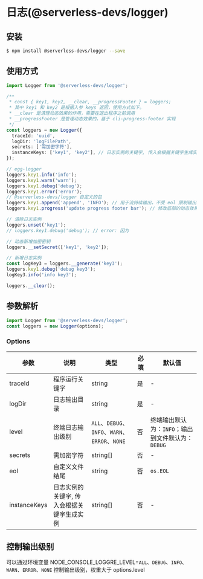 
# 日志(@serverless-devs/logger)

## 安装

```bash
$ npm install @serverless-devs/logger --save
```

## 使用方式

```ts
import Logger from '@serverless-devs/logger';

/**
 * const { key1, key2, __clear, __progressFooter } = loggers;
 * 其中 key1 和 key2 是根据入参 keys 返回，使用方式如下。
 * __clear 是清理动态效果的作用，需要在退出程序之前调用
 * __progressFooter 是管理动态效果的，基于 cli-progress-footer 实现
 */
const loggers = new Logger({
  traceId: 'uuid',
  logDir: 'logFilePath',
  secrets: ['需加密字符'],
  instanceKeys: ['key1', 'key2'], // 日志实例的关键字, 传入会根据关键字生成实例。选填
});

// egg-logger
loggers.key1.info('info');
loggers.key1.warn('warn');
loggers.key1.debug('debug');
loggers.key1.error('error');
// @serverless-devs/logger 自定义的包
loggers.key1.append('append', 'INFO'); // 用于流持续输出，不受 eol 限制输出。例如：mvn命令在linux下通过文件流有换行异常可以使用此方法持续输出内容
loggers.key1.progress('update progress footer bar'); // 修改底部的动态效果文案

// 清除日志实例
loggers.unset('key1');
// loggers.key1.debug('debug'); // error: 因为

// 动态新增加密密钥
loggers.__setSecret(['key1', 'key2']);

// 新增日志实例
const logKey3 = loggers.__generate('key3');
loggers.key1.debug('debug key3');
logKey3.info('info key3');

loggers.__clear();
```

## 参数解析

```ts
import Logger from '@serverless-devs/logger';
const loggers = new Logger(options);
```

### Options

| 参数      | 说明         | 类型                          | 必填 | 默认值        |
| --------- | ------------ | ----------------------------- | ---- | ------------- |
| traceId    | 程序运行关键字   |  string     | 是   |  - |
| logDir    | 日志输出目录   |  string     | 是   |  - |
| level    | 终端日志输出级别   |  `ALL`、`DEBUG`、`INFO`、`WARN`、`ERROR`、`NONE`  | 否   | 终端输出默认为：`INFO`；输出到文件默认为：`DEBUG` |
| secrets    | 需加密字符   |  string[]     | 否   |  - |
| eol    | 自定义文件结尾   |  string  | 否   |  `os.EOL` |
| instanceKeys | 日志实例的关键字, 传入会根据关键字生成实例 | string[] | 否 | - |

## 控制输出级别

可以通过环境变量 NODE_CONSOLE_LOGGRE_LEVEL=`ALL`、`DEBUG`、`INFO`、`WARN`、`ERROR`、`NONE` 控制输出级别，权重大于 options.level
